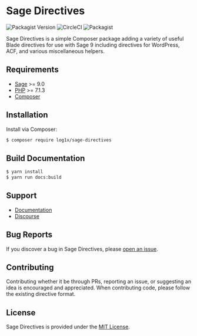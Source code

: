 # Sage Directives

![Packagist Version](https://img.shields.io/packagist/v/log1x/sage-directives.svg?style=flat-square)
![CircleCI](https://img.shields.io/circleci/build/gh/Log1x/sage-directives.svg?style=flat-square)
![Packagist](https://img.shields.io/packagist/dt/log1x/sage-directives.svg?style=flat-square)

Sage Directives is a simple Composer package adding a variety of useful Blade directives for use with Sage 9 including directives for WordPress, ACF, and various miscellaneous helpers.

## Requirements

- [Sage](https://github.com/roots/sage) >= 9.0
- [PHP](https://secure.php.net/manual/en/install.php) >= 7.1.3
- [Composer](https://getcomposer.org/download/)

## Installation

Install via Composer:

```bash
$ composer require log1x/sage-directives
```

## Build Documentation

```bash
$ yarn install
$ yarn run docs:build
```

## Support

- [Documentation](https://log1x.github.io/sage-directives-docs/)
- [Discourse](https://discourse.roots.io/t/blade-directives-for-sage/14301)

## Bug Reports

If you discover a bug in Sage Directives, please [open an issue](https://github.com/log1x/sage-directives/issues).

## Contributing

Contributing whether it be through PRs, reporting an issue, or suggesting an idea is encouraged and appreciated. When contributing code, please follow the existing directive format.

## License

Sage Directives is provided under the [MIT License](https://github.com/log1x/sage-directives/blob/master/LICENSE.md).
